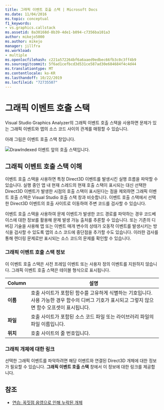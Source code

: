 ```yaml
---
title: 그래픽 이벤트 호출 스택 | Microsoft Docs
ms.date: 11/04/2016
ms.topic: conceptual
f1_keywords:
- vs.graphics.callstack
ms.assetid: 8a30168d-8b39-4de1-b094-c7356ba101a3
author: mikejo5000
ms.author: mikejo
manager: jillfra
ms.workload:
- multiple
ms.openlocfilehash: c221a572264bf6a6aaed9edbec66fb3c0c3ff4b9
ms.sourcegitcommit: 5f6ad1cefbcd3d531ce587ad30e684684f4c4d44
ms.translationtype: MT
ms.contentlocale: ko-KR
ms.lasthandoff: 10/22/2019
ms.locfileid: "72735507"
---
```

# <a name="graphics-event-call-stack"></a>그래픽 이벤트 호출 스택
Visual Studio Graphics Analyzer의 그래픽 이벤트 호출 스택을 사용하면 문제가 있는 그래픽 이벤트와 앱의 소스 코드 사이의 관계를 매핑할 수 있습니다.

 아래 그림은 이벤트 호출 스택 창입니다.

 ![DrawIndexed 이벤트 앞의 호출 스택입니다.](media/gfx_diag_demo_graphics_event_call_stack_orientation.png "gfx_diag_demo_graphics_event_call_stack_orientation")

## <a name="understanding-the-graphics-event-call-stack"></a>그래픽 이벤트 호출 스택 이해
 이벤트 호출 스택을 사용하면 특정 Direct3D 이벤트를 발생시킨 실행 흐름을 파악할 수 있습니다. 실행 중인 앱 내 현재 스레드의 현재 호출 스택이 표시되는 대신 선택한 Direct3D 이벤트가 발생한 시점의 호출 스택이 표시된다는 점을 제외하면 그래픽 이벤트 호출 스택은 Visual Studio 호출 스택 창과 비슷합니다. 이벤트 호출 스택에서 선택한 Direct3D 이벤트의 호출 사이트로 이동하여 주변 코드를 검사할 수 있습니다.

 이벤트 호출 스택을 사용하여 문제 이벤트가 발생한 코드 경로를 파악하는 경우 코드베이스에 대한 정보를 활용해 문제 발생 가능 출처를 추론할 수 있습니다. 또는 기존의 디버깅 기술을 사용해 앱 또는 이벤트 매개 변수의 상태가 오동작 이벤트를 발생시키는 방식을 검사할 수 있도록 앱의 소스 코드에 중단점을 추가할 수도 있습니다. 이러한 검사를 통해 렌더링 문제로만 표시되는 소스 코드의 문제를 확인할 수 있습니다.

### <a name="graphics-event-call-stack-information"></a>그래픽 이벤트 호출 스택 정보
 이 이벤트 호출 스택은 사전 프레임 이벤트 또는 사용자 정의 이벤트를 지원하지 않습니다. 그래픽 이벤트 호출 스택은 테이블 형식으로 표시됩니다.

|Column|설명|
|------------|-----------------|
|**이름**|호출 사이트가 포함된 함수를 고유하게 식별하는 기호입니다. 사용 가능한 경우 함수의 디버그 기호가 표시되고 그렇지 않으면 함수 오프셋이 표시됩니다.|
|**파일**|호출 사이트가 포함된 소스 코드 파일 또는 라이브러리 파일의 파일 이름입니다.|
|**위치**|호출 사이트의 줄 번호입니다.|

### <a name="links-to-graphics-objects"></a>그래픽 개체에 대한 링크
 선택한 그래픽 이벤트를 파악하려면 해당 이벤트와 연결된 Direct3D 개체에 대한 정보가 필요할 수 있습니다. **그래픽 이벤트 호출 스택** 창에서 이 정보에 대한 링크를 제공합니다.

## <a name="see-also"></a>참조
- [연습: 꼭짓점 음영으로 인해 누락된 개체](walkthrough-missing-objects-due-to-vertex-shading.md)